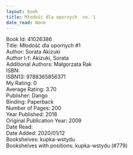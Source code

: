 ```yaml
---
layout: book
title: Młodość dla opornych  no. 1
date_read: None
---
```


Book Id: 41026386<br />
Title: Młodość dla opornych #1<br />
Author: Sorata Akizuki<br />
Author l-f: Akizuki, Sorata<br />
Additional Authors: Małgorzata Rak<br />
ISBN: <br />
ISBN13: 9788365856371<br />
My Rating: 0<br />
Average Rating: 3.70<br />
Publisher: Dango<br />
Binding: Paperback<br />
Number of Pages: 200<br />
Year Published: 2018<br />
Original Publication Year: 2009<br />
Date Read: <br />
Date Added: 2020/01/12<br />
Bookshelves: kupka-wstydu<br />
Bookshelves with positions: kupka-wstydu (#779)<br />

